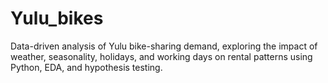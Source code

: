# Yulu_bikes
Data-driven analysis of Yulu bike-sharing demand, exploring the impact of weather, seasonality, holidays, and working days on rental patterns using Python, EDA, and hypothesis testing.
